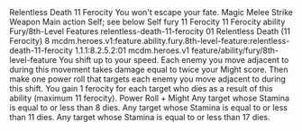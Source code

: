 <ability>
  <name>Relentless Death</name>
  <cost>11 Ferocity</cost>
  <flavor>You won&apos;t escape your fate.</flavor>
  <keywords>
    <keyword>Magic</keyword>
    <keyword>Melee</keyword>
    <keyword>Strike</keyword>
    <keyword>Weapon</keyword>
  </keywords>
  <type>Main action</type>
  <distance>Self; see below</distance>
  <target>Self</target>
  <metadata>
    <class>fury</class>
    <cost>11 Ferocity</cost>
    <cost_amount>11</cost_amount>
    <cost_resource>Ferocity</cost_resource>
    <feature_type>ability</feature_type>
    <file_dpath>Fury/8th-Level Features</file_dpath>
    <item_id>relentless-death-11-ferocity</item_id>
    <item_index>01</item_index>
    <item_name>Relentless Death (11 Ferocity)</item_name>
    <level>8</level>
    <scc>mcdm.heroes.v1:feature.ability.fury.8th-level-feature:relentless-death-11-ferocity</scc>
    <scdc>1.1.1:8.2.5.2:01</scdc>
    <source>mcdm.heroes.v1</source>
    <type>feature/ability/fury/8th-level-feature</type>
  </metadata>
  <effects>
    <effect type="mundane">You shift up to your speed. Each enemy you move adjacent to during this movement takes damage equal to twice your Might score. Then make one power roll that targets each enemy you move adjacent to during this shift. You gain 1 ferocity for each target who dies as a result of this ability (maximum 11 ferocity).</effect>
    <effect type="roll">
      <roll>Power Roll + Might</roll>
      <t1>Any target whose Stamina is equal to or less than 8 dies.</t1>
      <t2>Any target whose Stamina is equal to or less than 11 dies.</t2>
      <t3>Any target whose Stamina is equal to or less than 17 dies.</t3>
    </effect>
  </effects>
</ability>

